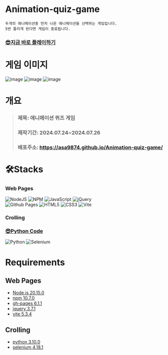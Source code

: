 # Animation-quiz-game
    두개의 애니메이션중 먼저 나온 애니메이션을 선택하는 게임입니다.
    5번 틀리게 된다면 게임이 종료됩니다.
### [😎지금 바로 플레이하기](https://asa9874.github.io/Animation-quiz-game/)



# 게임 이미지
![image](https://github.com/user-attachments/assets/5a75f1e7-2a13-49fc-af71-3e0fd5de0a27)
![image](https://github.com/user-attachments/assets/96f23f8f-628b-46bf-aa27-451a241884e9)
![image](https://github.com/user-attachments/assets/d4eb93ba-feb3-475a-b3e1-e7f8b1a14425)




# 개요
> ### 제목: 애니메이션 퀴즈 게임
> ### 제작기간: 2024.07.24~2024.07.26
> ### 배포주소: https://asa9874.github.io/Animation-quiz-game/


# 🛠️Stacks
### Web Pages
![NodeJS](https://img.shields.io/badge/node.js-6DA55F?style=for-the-badge&logo=node.js&logoColor=white)
![NPM](https://img.shields.io/badge/NPM-%23CB3837.svg?style=for-the-badge&logo=npm&logoColor=white)
![JavaScript](https://img.shields.io/badge/javascript-%23323330.svg?style=for-the-badge&logo=javascript&logoColor=%23F7DF1E)
![jQuery](https://img.shields.io/badge/jquery-%230769AD.svg?style=for-the-badge&logo=jquery&logoColor=white)    
![Github Pages](https://img.shields.io/badge/github%20pages-121013?style=for-the-badge&logo=github&logoColor=white)
![HTML5](https://img.shields.io/badge/html5-%23E34F26.svg?style=for-the-badge&logo=html5&logoColor=white)
![CSS3](https://img.shields.io/badge/css3-%231572B6.svg?style=for-the-badge&logo=css3&logoColor=white)
![Vite](https://img.shields.io/badge/vite-%23646CFF.svg?style=for-the-badge&logo=vite&logoColor=white)


### Crolling
### [😎Python Code](https://github.com/asa9874/Python_small_projects/tree/main/09_CrolAnimationData)     
![Python](https://img.shields.io/badge/python-3670A0?style=for-the-badge&logo=python&logoColor=ffdd54)
![Selenium](https://img.shields.io/badge/-selenium-%43B02A?style=for-the-badge&logo=selenium&logoColor=white)



# Requirements
## Web Pages
- [Node.js 20.15.0](https://nodejs.org/en/blog/release/v20.15.0)
- [npm 10.7.0](https://www.npmjs.com/package/node/v/10.7.0)
- [gh-pages 6.1.1](https://www.npmjs.com/package/gh-pages/v/6.1.1)
- [jquery 3.7.1](https://www.npmjs.com/package/jquery/v/3.7.1)
- [vite 5.3.4](https://www.npmjs.com/package/vite/v/5.3.4)

## Crolling
- [python 3.10.0](https://www.python.org/downloads/release/python-3100/)
- [selenium 4.18.1](https://www.selenium.dev/blog/2024/selenium-4-18-released/)


